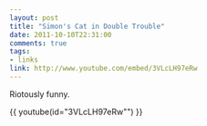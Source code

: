 ```yaml
---
layout: post
title: "Simon's Cat in Double Trouble"
date: 2011-10-10T22:31:00
comments: true
tags:
- links
link: http://www.youtube.com/embed/3VLcLH97eRw
---
```

Riotously funny.

{{ youtube(id="3VLcLH97eRw"") }} 
